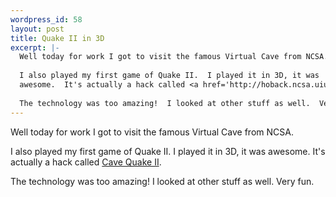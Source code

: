 ```yaml
--- 
wordpress_id: 58
layout: post
title: Quake II in 3D
excerpt: |-
  Well today for work I got to visit the famous Virtual Cave from NCSA.
  
  I also played my first game of Quake II.  I played it in 3D, it was 
  awesome.  It's actually a hack called <a href='http://hoback.ncsa.uiuc.edu/~prajlich/caveQuake/'>Cave Quake II</A>.
  
  The technology was too amazing!  I looked at other stuff as well.  Very fun.
---
```

Well today for work I got to visit the famous Virtual Cave from NCSA.

I also played my first game of Quake II.  I played it in 3D, it was 
awesome.  It's actually a hack called <a href='http://hoback.ncsa.uiuc.edu/~prajlich/caveQuake/'>Cave Quake II</A>.

The technology was too amazing!  I looked at other stuff as well.  Very fun.
